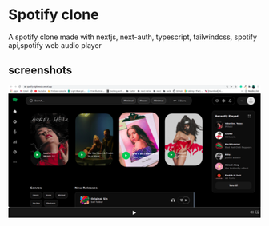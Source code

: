 # Spotify clone

A spotify clone made with nextjs, next-auth, typescript, tailwindcss, spotify api,spotify web audio player

## screenshots

![screenshot one](/s1.png)




